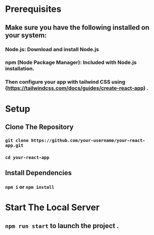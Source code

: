 # Prerequisites
## Make sure you have the following installed on your system:

### Node.js: Download and install Node.js
### npm (Node Package Manager): Included with Node.js installation.
### Then configure your app with tailwind CSS using (https://tailwindcss.com/docs/guides/create-react-app) .

# Setup
## Clone The Repository 
### `git clone https://github.com/your-username/your-react-app.git`
### `cd your-react-app`

## Install Dependencies 
### `npm i` or `npm install`

# Start The Local Server
## `npm run start` to launch the project .









